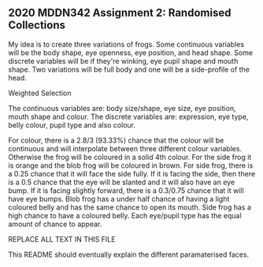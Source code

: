 ## 2020 MDDN342 Assignment 2: Randomised Collections


My idea is to create three variations of frogs. Some continuous variables will be the body shape, eye openness, eye position, and head shape. Some discrete variables will be if they're winking, eye pupil shape and mouth shape. Two variations will be full body and one will be a side-profile of the head.

Weighted Selection

The continuous variables are: body size/shape, eye size, eye position, mouth shape and colour.
The discrete variables are: expression, eye type, belly colour, pupil type and also colour.

For colour, there is a 2.8/3 (93.33%) chance that the colour will be continuous and will interpolate between three different colour variables. Otherwise the frog will be coloured in a solid 4th colour. For the side frog it is orange and the blob frog will be coloured in brown.
For side frog, there is a 0.25 chance that it will face the side fully. If it is facing the side, then there is a 0.5 chance that the eye will be slanted and it will also have an eye bump. If it is facing slightly forward, there is a 0.3/0.75 chance that it will have eye bumps.
Blob frog has a under half chance of having a light coloured belly and has the same chance to open its mouth. Side frog has a high chance to have a coloured belly.
Each eye/pupil type has the equal amount of chance to appear.


REPLACE ALL TEXT IN THIS FILE

This README should eventually explain the different paramaterised faces.
